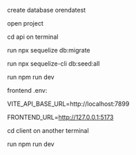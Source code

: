 create database orendatest

open project

cd api on terminal

run npx sequelize db:migrate

run npx sequelize-cli db:seed:all

run npm run dev

frontend .env:

VITE_API_BASE_URL=http://localhost:7899

FRONTEND_URL=http://127.0.0.1:5173

cd client on another terminal

run npm run dev

